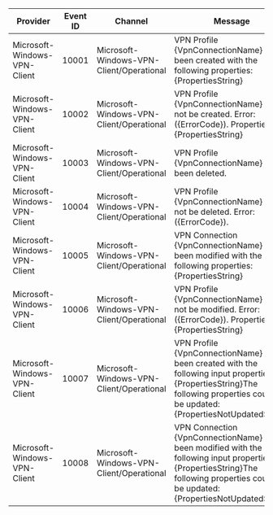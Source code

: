 Provider                      |  Event ID  |  Channel                                   |  Message
------------------------------|------------|--------------------------------------------|----------------------------------------------------------------------------------------------------------------------------------------------------------------------------------------
Microsoft-Windows-VPN-Client  |  10001     |  Microsoft-Windows-VPN-Client/Operational  |  VPN Profile {VpnConnectionName} has been created with the following properties: {PropertiesString}
Microsoft-Windows-VPN-Client  |  10002     |  Microsoft-Windows-VPN-Client/Operational  |  VPN Profile {VpnConnectionName} could not be created. Error: ({ErrorCode}). Properties: {PropertiesString}
Microsoft-Windows-VPN-Client  |  10003     |  Microsoft-Windows-VPN-Client/Operational  |  VPN Profile {VpnConnectionName} has been deleted.
Microsoft-Windows-VPN-Client  |  10004     |  Microsoft-Windows-VPN-Client/Operational  |  VPN Profile {VpnConnectionName} could not be deleted. Error: ({ErrorCode}).
Microsoft-Windows-VPN-Client  |  10005     |  Microsoft-Windows-VPN-Client/Operational  |  VPN Connection {VpnConnectionName} has been modified with the following properties: {PropertiesString}
Microsoft-Windows-VPN-Client  |  10006     |  Microsoft-Windows-VPN-Client/Operational  |  VPN Profile {VpnConnectionName} could not be modified. Error: ({ErrorCode}). Properties: {PropertiesString}
Microsoft-Windows-VPN-Client  |  10007     |  Microsoft-Windows-VPN-Client/Operational  |  VPN Profile {VpnConnectionName} has been created with the following input properties: {PropertiesString}The following properties could not be updated:{PropertiesNotUpdatedString}
Microsoft-Windows-VPN-Client  |  10008     |  Microsoft-Windows-VPN-Client/Operational  |  VPN Connection {VpnConnectionName} has been modified with the following input properties: {PropertiesString}The following properties could not be updated:{PropertiesNotUpdatedString}